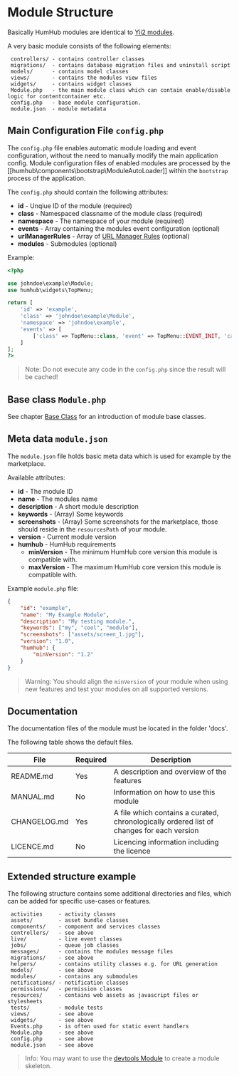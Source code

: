 Module Structure
================

Basically HumHub modules are identical to [Yii2 modules](http://www.yiiframework.com/doc-2.0/guide-structure-modules.html).

A very basic module consists of the following elements:

```
 controllers/ - contains controller classes
 migrations/  - contains database migration files and uninstall script
 models/      - contains model classes
 views/       - contains the modules view files
 widgets/     - contains widget classes
 Module.php   - the main module class which can contain enable/disable logic for contentcontainer etc.
 config.php   - base module configuration.
 module.json  - module metadata
```

## Main Configuration File `config.php`

The `config.php` file enables automatic module loading and event configuration, without the need to manually modify the main application config. 
Module configuration files of enabled modules are processed by the [[humhub\components\bootstrap\ModuleAutoLoader]] within the `bootstrap` process of the application.

The `config.php` should contain the following attributes:

- **id** - Unqiue ID of the module (required)
- **class** - Namespaced classname of the module class (required)
- **namespace** - The namespace of your module (required)
- **events** - Array containing the modules event configuration (optional)
- **urlManagerRules** - Array of [URL Manager Rules](http://www.yiiframework.com/doc-2.0/yii-web-urlmanager.html#addRules()-detail) (optional)
- **modules** - Submodules (optional)

Example:

```php
<?php

use johndoe\example\Module;
use humhub\widgets\TopMenu;

return [
    'id' => 'example',
    'class' => 'johndoe\example\Module',
    'namespace' => 'johndoe\example',
    'events' => [
        ['class' => TopMenu::class, 'event' => TopMenu::EVENT_INIT, 'callback' => ['johndoe\example\Events', 'onTopMenuInit']],
    ]
];
?>
```

> Note: Do not execute any code in the `config.php` since the result will be cached!

## Base class `Module.php`

See chapter [Base Class](modules-base-class.md) for an introduction of module base classes.

## Meta data `module.json`

The `module.json` file holds basic meta data which is used for example by the marketplace.

Available attributes:

- **id** - The module ID
- **name** - The modules name
- **description** - A short module description
- **keywords** - (Array) Some keywords 
- **screenshots** - (Array) Some screenshots for the marketplace, those should reside in the `resourcesPath` of your module.
- **version** - Current module version
- **humhub** - HumHub requirements
    - **minVersion** - The minimum HumHub core version this module is compatible with.
    - **maxVersion** - The maximum HumHub core version this module is compatible with.


Example `module.php` file:

```json
{
    "id": "example",
    "name": "My Example Module",
    "description": "My testing module.",
    "keywords": ["my", "cool", "module"],
    "screenshots": ["assets/screen_1.jpg"],
    "version": "1.0",
    "humhub": {
        "minVersion": "1.2"
    }
}
```

> Warning: You should align the `minVersion` of your module when using new features and test your modules on all supported versions.

## Documentation

The documentation files of the module must be located in the folder 'docs'.

The following table shows the default files.

| File | Required | Description |
| --- | --- | --- |
| README.md | Yes | A description and overview of the features |
| MANUAL.md | No | Information on how to use this module |
| CHANGELOG.md | Yes | A file which contains a curated, chronologically ordered list of changes for each version |
| LICENCE.md | No | Licencing information including the licence |


## Extended structure example

The following structure contains some additional directories and files, which can be added for specific use-cases or features. 

```
 activities     - activity classes
 assets/        - asset bundle classes
 components/    - component and services classes
 controllers/   - see above
 live/          - live event classes
 jobs/          - queue job classes
 messages/      - contains the modules message files
 migrations/    - see above
 helpers/       - contains utility classes e.g. for URL generation
 models/        - see above
 modules/       - contains any submodules
 notifications/ - notification classes
 permissions/   - permission classes
 resources/     - contains web assets as javascript files or stylesheets
 tests/         - module tests
 views/         - see above
 widgets/       - see above
 Events.php     - is often used for static event handlers
 Module.php     - see above
 config.php     - see above
 module.json    - see above
```

> Info: You may want to use the [devtools Module](https://github.com/humhub/humhub-modules-devtools) to create a module skeleton.
